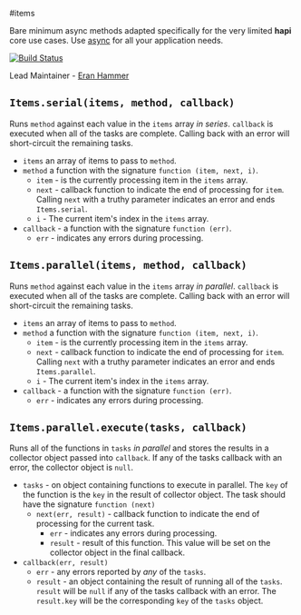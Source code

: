 #items

Bare minimum async methods adapted specifically for the very limited **hapi** core use cases. Use
[async](https://github.com/caolan/async) for all your application needs.

[![Build Status](https://secure.travis-ci.org/hapijs/items.png)](http://travis-ci.org/hapijs/items)

Lead Maintainer - [Eran Hammer](https://github.com/hueniverse)

## `Items.serial(items, method, callback)`

Runs `method` against each value in the `items` array *in series*. `callback` is executed when all of the tasks are complete. Calling back with an error will short-circuit the remaining tasks.

- `items` an array of items to pass to `method`.
- `method` a function with the signature `function (item, next, i)`.
    - `item` - is the currently processing item in the `items` array.
    - `next` - callback function to indicate the end of processing for `item`. Calling `next` with a truthy parameter indicates an error and ends `Items.serial`.
    - `i` - The current item's index in the `items` array.
- `callback` - a function with the signature `function (err)`.
    - `err` - indicates any errors during processing.

## `Items.parallel(items, method, callback)`

Runs `method` against each value in the `items` array *in parallel*. `callback` is executed when all of the tasks are complete. Calling back with an error will short-circuit the remaining tasks.

- `items` an array of items to pass to `method`.
- `method` a function with the signature `function (item, next, i)`.
    - `item` - is the currently processing item in the `items` array.
    - `next` - callback function to indicate the end of processing for `item`. Calling `next` with a truthy parameter indicates an error and ends `Items.parallel`.
    - `i` - The current item's index in the `items` array.
- `callback` - a function with the signature `function (err)`.
    - `err` - indicates any errors during processing.

## `Items.parallel.execute(tasks, callback)`

Runs all of the functions in `tasks` *in parallel* and stores the results in a collector object passed into `callback`. If any of the tasks callback with an error, the collector object is `null`.

- `tasks` - on object containing functions to execute in parallel. The `key` of the function is the `key` in the result of collector object. The task should have the signature `function (next)`
    - `next(err, result)` - callback function to indicate the end of processing for the current task.
        - `err` - indicates any errors during processing.
        - `result` - result of this function. This value will be set on the collector object in the final callback.
- `callback(err, result)`
    - `err` - any errors reported by *any* of the `tasks`.
    - `result` - an object containing the result of running all of the `tasks`. `result` will be `null` if any of the tasks callback with an error. The `result.key` will be the corresponding `key` of the `tasks` object.
